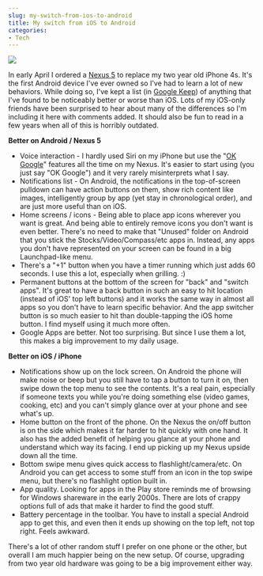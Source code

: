 ```yaml
---
slug: my-switch-from-ios-to-android
title: My switch from iOS to Android
categories:
- Tech
---
```


<img src="{{ site.image_url }}/Android-versus-iOS-200x112.jpg" class="right" />

In early April I ordered a [Nexus 5](http://www.google.com/nexus/5/) to replace my two year old iPhone 4s. It's the first Android device I've ever owned so I've had to learn a lot of new behaviors. While doing so, I've kept a list (in [Google Keep](https://play.google.com/store/apps/details?id=com.google.android.keep)) of anything that I've found to be noticeably better or worse than iOS. Lots of my iOS-only friends have been surprised to hear about many of the differences so I'm including it here with comments added. It should also be fun to read in a few years when all of this is horribly outdated.

**Better on Android / Nexus 5**

 * Voice interaction - I hardly used Siri on my iPhone but use the "[OK Google](https://support.google.com/websearch/answer/2940021?hl=en)" features all the time on my Nexus. It's easier to start using (you just say "OK Google") and it very rarely misinterprets what I say.
 * Notifications list - On Android, the notifications in the top-of-screen pulldown can have action buttons on them, show rich content like images, intelligently group by app (yet stay in chronological order), and are just more useful than on iOS.
 * Home screens / icons - Being able to place app icons wherever you want is great. And being able to entirely remove icons you don't want is even better. There's no need to make that "Unused" folder on Android that you stick the Stocks/Video/Compass/etc apps in. Instead, any apps you don't have represented on your screen can be found in a big Launchpad-like menu.
 * There's a "+1" button when you have a timer running which just adds 60 seconds. I use this a lot, especially when grilling. :)
 * Permanent buttons at the bottom of the screen for "back" and "switch apps". It's great to have a back button in such an easy to hit location (instead of iOS' top left buttons) and it works the same way in almost all apps so you don't have to learn specific behavior. And the app switcher button is so much easier to hit than double-tapping the iOS home button. I find myself using it much more often.
 * Google Apps are better. Not too surprising. But since I use them a lot, this makes a big improvement to my daily usage.

**Better on iOS / iPhone**

 * Notifications show up on the lock screen. On Android the phone will make noise or beep but you still have to tap a button to turn it on, then swipe down the top menu to see the contents. It's a real pain, especially if someone texts you while you're doing something else (video games, cooking, etc) and you can't simply glance over at your phone and see what's up.
 * Home button on the front of the phone. On the Nexus the on/off button is on the side which makes it far harder to hit quickly with one hand. It also has the added benefit of helping you glance at your phone and understand which way its facing. I end up picking up my Nexus upside down all the time.
 * Bottom swipe menu gives quick access to flashlight/camera/etc. On Android you can get access to some stuff from an icon in the top swipe menu, but there's no flashlight option built in.
 * App quality. Looking for apps in the Play store reminds me of browsing for Windows shareware in the early 2000s. There are lots of crappy options full of ads that make it harder to find the good stuff.
 * Battery percentage in the toolbar. You have to install a special Android app to get this, and even then it ends up showing on the top left, not top right. Feels awkward.

There's a lot of other random stuff I prefer on one phone or the other, but overall I am much happier being on the new setup. Of course, upgrading from two year old hardware was going to be a big improvement either way.
